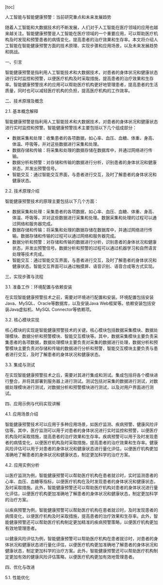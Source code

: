 
[toc]                    
                
                
人工智能与智能健康预警：当前研究重点和未来发展趋势

随着人工智能和大数据技术的不断发展，人们对于人工智能在医疗领域的应用也越来越关注。智能健康预警是人工智能在医疗领域的一个重要应用，可以帮助医疗机构及时发现和预警患者的病情变化，提高患者的治疗效果和生存率。本文将介绍人工智能在智能健康预警方面的技术原理、实现步骤和应用场景，以及未来发展趋势和挑战。

一、引言

智能健康预警是指利用人工智能技术和大数据技术，对患者的身体状况和健康状态进行实时监控和预警，以便医疗机构及时采取措施，提高患者的治疗效果和生存率。智能健康预警技术的应用可以帮助医疗机构更好地管理患者，提高患者的生活质量，同时也可以减轻医疗机构的负担，提高医疗机构的工作效率。

二、技术原理及概念

2.1. 基本概念解释

智能健康预警是指利用人工智能技术和大数据技术，对患者的身体状况和健康状态进行实时监控和预警。智能健康预警技术主要包括以下几个组成部分：

- 数据采集和处理：收集患者的各项数据，如心率、血压、血糖、体重、身高、体温、呼吸等，并对这些数据进行采集和处理。
- 数据存储和传输：将采集和处理的数据存储在数据库中，并通过网络进行传输。
- 数据分析和预警：对存储和传输的数据进行分析，识别患者的身体状况和健康状态，并发出预警信号。
- 智能交互：通过智能交互界面，与患者进行交互，及时了解患者的身体状况和健康状态。

2.2. 技术原理介绍

智能健康预警技术的原理主要包括以下几个方面：

- 数据采集和处理：采集患者的各项数据，如心率、血压、血糖、体重、身高、体温、呼吸等，并对这些数据进行采集和处理。数据采集和处理的过程可以通过网络和服务器完成。
- 数据存储和传输：将采集和处理的数据存储在数据库中，并通过网络进行传输。数据存储和传输的过程可以通过网络和服务器完成。
- 数据分析和预警：对存储和传输的数据进行分析，识别患者的身体状况和健康状态，并发出预警信号。数据分析和预警的过程可以通过机器学习和自然语言处理等技术完成。
- 智能交互：通过智能交互界面，与患者进行交互，及时了解患者的身体状况和健康状态。智能交互界面可以通过触摸屏、语音识别、语音合成等方式实现。

三、实现步骤与流程

3.1. 准备工作：环境配置与依赖安装

在实现智能健康预警技术之前，需要对环境进行配置和安装。环境配置包括安装Java、MySQL、Oracle等数据库，以及安装Java Web框架等。依赖安装包括安装Java虚拟机、MySQL Connector等依赖项。

3.2. 核心模块实现

核心模块的实现是智能健康预警技术的关键。核心模块包括数据采集模块、数据处理模块、数据分析和预警模块、智能交互模块等。其中，数据采集模块主要负责采集患者的各项数据，数据处理模块主要负责对采集的数据进行处理，数据分析和预警模块主要负责对存储和传输的数据进行分析和预警，智能交互模块主要负责与患者进行交互，及时了解患者的身体状况和健康状态。

3.3. 集成与测试

在实现智能健康预警技术之后，需要对其进行集成和测试。集成包括将各个模块进行整合，并将其部署到服务器上进行测试。测试包括对采集的数据进行测试，对数据处理模块进行测试，对数据分析和预警模块进行测试，以及对用户界面进行测试。

四、应用示例与代码实现讲解

4.1. 应用场景介绍

智能健康预警技术可以应用于多种应用场景，如医疗监测、疾病预警、健康风险评估等。其中，医疗监测可以用于对患者的身体状况进行实时监控和预警，以便医疗机构及时采取措施，提高患者的治疗效果和生存率。疾病预警可以用于及时发现患者的病情变化，以便医疗机构及时采取措施，提高患者的治疗效果和生存率。健康风险评估可以用于对患者的身体状况和健康状态进行量化评估，以便医疗机构更加准确地了解患者的身体状况和健康状态，制定更加科学的治疗方案。

4.2. 应用实例分析

以医疗监测为例，智能健康预警可以帮助医疗机构在患者就诊时，实时监测患者的心率、血压、血糖等指标，以便医疗机构在及时发现患者的身体状况和健康状态，及时采取措施。此外，智能健康预警还可以帮助医疗机构对患者的身体状况进行量化评估，以便医疗机构更加准确地了解患者的身体状况和健康状态，制定更加科学的治疗方案。

以疾病预警为例，智能健康预警可以帮助医疗机构在患者就诊时，及时发现患者的病情变化，以便医疗机构及时采取措施，提高患者的治疗效果和生存率。此外，智能健康预警还可以帮助医疗机构制定更加精准的疾病预警策略，以便医疗机构更加有效地管理患者。

以健康风险评估为例，智能健康预警可以帮助医疗机构在患者就诊时，对患者的身体状况和健康状态进行量化评估，以便医疗机构更加准确地了解患者的身体状况和健康状态，制定更加科学的治疗方案。此外，智能健康预警还可以帮助医疗机构制定更加有效的健康风险评估策略，以便医疗机构更加有效地管理患者。

四、优化与改进

5.1. 性能优化

